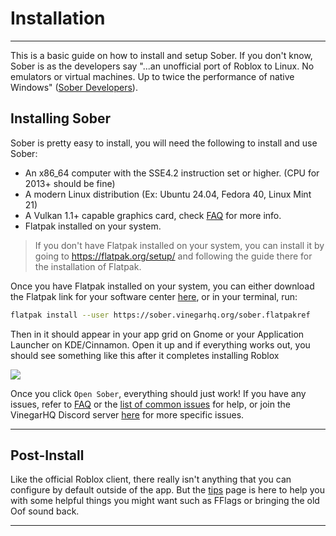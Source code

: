 # Installation
---

This is a basic guide on how to install and setup Sober. If you don't know, Sober is as the developers say "...an unofficial port of Roblox to Linux.
No emulators or virtual machines. Up to twice the performance of native Windows" ([Sober Developers](https://sober.vinegarhq.org/)).

## Installing Sober

Sober is pretty easy to install, you will need the following to install and use Sober:

* An x86_64 computer with the SSE4.2 instruction set or higher. (CPU for 2013+ should be fine)
* A modern Linux distribution (Ex: Ubuntu 24.04, Fedora 40, Linux Mint 21)
* A Vulkan 1.1+ capable graphics card, check [FAQ](../docs/FAQ.html) for more info.
* Flatpak installed on your system.

>  If you don't have Flatpak installed on your system, you can install it by going to https://flatpak.org/setup/ and following the guide there for the installation of Flatpak.

Once you have Flatpak installed on your system, you can either download the Flatpak link for your software center [here](https://sober.vinegarhq.org/sober.flatpakref), or in your terminal, run:

``` bash
flatpak install --user https://sober.vinegarhq.org/sober.flatpakref

```

Then in it should appear in your app grid on Gnome or your Application Launcher on KDE/Cinnamon. Open it up and if everything works out, you should see something like this after it completes installing Roblox

<img src="../images/theendisnotnear.png" class="smallerimg">

Once you click `Open Sober`, everything should just work! If you have any issues, refer to [FAQ](../docs/FAQ.html) or the [list of common issues](../docs/CommonIssues.html) for help, or join the VinegarHQ Discord server [here](https://discord.gg/vinegarhq-1069506340973707304) for more specific issues.

---

## Post-Install

Like the official Roblox client, there really isn't anything that you can configure by default outside of the app. But the [tips](../docs/Tips.html) page is here to help you with some helpful things you might want such as FFlags or bringing the old Oof sound back.

---